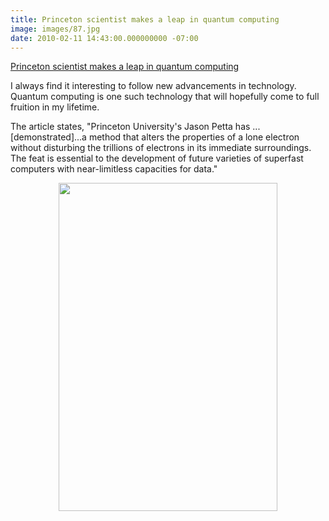 ```yaml
---
title: Princeton scientist makes a leap in quantum computing
image: images/87.jpg
date: 2010-02-11 14:43:00.000000000 -07:00
---
```

<a href="http://www.princeton.edu/main/news/archive/S26/53/89C28/index.xml?section=topstories">Princeton scientist makes a leap in quantum computing</a>

I always find it interesting to follow new advancements in technology.  Quantum computing is one such technology that will hopefully come to full fruition in my lifetime.

The article states, "Princeton University's Jason Petta has ...[demonstrated]...a method that alters the properties of a lone electron without disturbing the trillions of electrons in its immediate surroundings. The feat is essential to the development of future varieties of superfast computers with near-limitless capacities for data."

<a href="/images/old/20100126_PettaJ_03web.jpg" onblur="try {parent.deselectBloggerImageGracefully();} catch(e) {}"><img style="margin: 0px auto 10px; display: block; text-align: center; cursor: pointer; width: 350px; height: 525px;" src="/images/old/20100126_PettaJ_03web.jpg" border="0" alt="" /></a>
